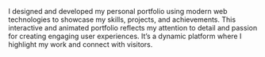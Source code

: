 I designed and developed my personal portfolio using modern web technologies to showcase my skills, projects, and achievements. This interactive and animated portfolio reflects my attention to detail and passion for creating engaging user experiences. It’s a dynamic platform where I highlight my work and connect with visitors.
